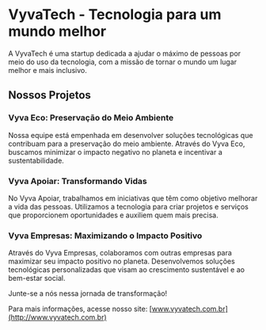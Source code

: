 # VyvaTech - Tecnologia para um mundo melhor

A VyvaTech é uma startup dedicada a ajudar o máximo de pessoas por meio do uso da tecnologia, com a missão de tornar o mundo um lugar melhor e mais inclusivo.

## Nossos Projetos

### Vyva Eco: Preservação do Meio Ambiente
Nossa equipe está empenhada em desenvolver soluções tecnológicas que contribuam para a preservação do meio ambiente. Através do Vyva Eco, buscamos minimizar o impacto negativo no planeta e incentivar a sustentabilidade.

### Vyva Apoiar: Transformando Vidas
No Vyva Apoiar, trabalhamos em iniciativas que têm como objetivo melhorar a vida das pessoas. Utilizamos a tecnologia para criar projetos e serviços que proporcionem oportunidades e auxiliem quem mais precisa.

### Vyva Empresas: Maximizando o Impacto Positivo
Através do Vyva Empresas, colaboramos com outras empresas para maximizar seu impacto positivo no planeta. Desenvolvemos soluções tecnológicas personalizadas que visam ao crescimento sustentável e ao bem-estar social.

Junte-se a nós nessa jornada de transformação!

Para mais informações, acesse nosso site: [www.vyvatech.com.br](http://www.vyvatech.com.br)
